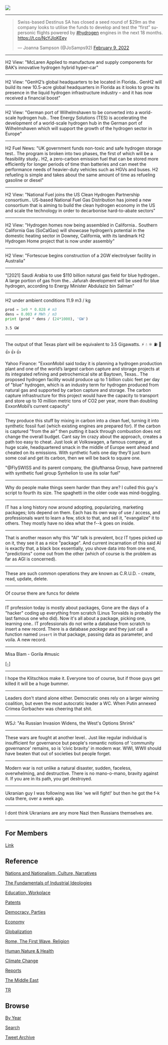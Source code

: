 <img src="https://drive.google.com/uc?export=view&id=1B2wf9R7AMH1d7Vw6e2mucLbIQ5NSjir7"/>

---

<blockquote class="twitter-tweet"><p lang="en" dir="ltr">Swiss-based Destinus SA has closed a seed round of $29m as the company looks to utilise the funds to develop and test the “first” supersonic flights powered by <a href="https://twitter.com/hashtag/hydrogen?src=hash&amp;ref_src=twsrc%5Etfw">#hydrogen</a> engines in the next 18 months. <a href="https://t.co/NcYJloKEey">https://t.co/NcYJloKEey</a></p>&mdash; Joanna Sampson (@JoSamps92) <a href="https://twitter.com/JoSamps92/status/1491444278169681922?ref_src=twsrc%5Etfw">February 9, 2022</a></blockquote> <script async src="https://platform.twitter.com/widgets.js" charset="utf-8"></script>

---

H2 View: "McLaren Applied to manufacture and supply components for
BAK’s innovative hydrogen hybrid hyper-car"

---

H2 View: "GenH2’s global headquarters to be located in Florida.. GenH2
will build its new 10.5-acre global headquarters in Florida as it
looks to grow its presence in the liquid hydrogen infrastructure
industry – and it has now received a financial boost"

---

H2 View: "German port of Wilhelmshaven to be converted into a
world-scale hydrogen hub.. Tree Energy Solutions (TES) is accelerating
the development of a world-scale hydrogen hub in the German port of
Wilhelmshaven which will support the growth of the hydrogen sector in
Europe"

---

H2 Fuel News: "UK government funds non-toxic and safe hydrogen storage
test.. The program is broken into two phases, the first of which will
be a feasibility study.. H2, a zero-carbon emission fuel that can be
stored more efficiently for longer periods of time than batteries and
can meet the performance needs of heavier-duty vehicles such as HGVs
and buses. H2 refueling is simple and takes about the same amount of
time as refueling gasoline or diesel"

---

H2 View: "National Fuel joins the US Clean Hydrogen Partnership
consortium.. US-based National Fuel Gas Distribution has joined a new
consortium that is aiming to build the clean hydrogen economy in the
US and scale the technology in order to decarbonise hard-to-abate
sectors"

---

H2 View: "Hydrogen homes now being assembled in California.. Southern
California Gas (SoCalGas) will showcase hydrogen’s potential in the
domestic heating sector in Downey, California, with its landmark H2
Hydrogen Home project that is now under assembly"

---

H2 View: "Fortescue begins construction of a 2GW electrolyser facility in Australia"

---


"[2021] Saudi Arabia to use $110 billion natural gas field for blue
hydrogen.. A large portion of gas from the.. Jafurah development will
be used for blue hydrogen, according to Energy Minister Abdulaziz bin
Salman"

---

H2 under ambient conditions 11.9 m3 / kg

```python
prod = 1e9 * 0.028 # m3
dens = 0.003 # MWh / m3
print (prod * dens / (24*1000), 'GW')
```

```text
3.5 GW
```

---

The output of that Texas plant will be equivalent to 3.5 Gigawatts.
⚡ 💧 ⚛️ &#9981; 🚙 👍 👍 👍 

Yahoo Finance: "ExxonMobil said today it is planning a hydrogen
production plant and one of the world’s largest carbon capture and
storage projects at its integrated refining and petrochemical site at
Baytown, Texas..  The proposed hydrogen facility would produce up to 1
billion cubic feet per day of "blue" hydrogen, which is an industry
term for hydrogen produced from natural gas and supported by carbon
capture and storage. The carbon capture infrastructure for this
project would have the capacity to transport and store up to 10
million metric tons of CO2 per year, more than doubling ExxonMobil’s
current capacity"

---

They produce this stuff by mixing in carbon into a clean fuel, turning
it into synthetic fossil fuel (which existing engines are prepared
for). If the carbon is captured "from the air" then putting it back
through combustion does not change the overall budget.  Cant say Im
crazy about the approach, creates a path too easy to cheat. Just look
at Volkswagen, a famous company, at huge scale, headquartered smack in
the middle of Europe went ahead and cheated on its emissions. With
synthetic fuels one day they'll just burn some coal and get its
carbon, then we will be back to square one.

"@FlySWISS and its parent company, the @lufthansa Group, have partnered
with synthetic fuel group Synhelion to use its solar fuel"

---

Why do people make things seem harder than they are? I culled this
guy's script to fourth its size. The spaghetti in the older code was
mind-boggling.

---

IT has a long history now around adopting, popularizing, marketing
packages; lots depend on them. Each has its own way of use / access,
and professionals want to learn a few, stick to that, and sell it,
"evangalize" it to others. They mostly have no idea what the f--k
goes on inside.

---

That is another reason why this "AI" talk is prevalent, bcz IT types
picked up on it, they see it as a nice "package". And current
incarnation of this said AI is exactly that, a black box essentially,
you shove data into from one end, "predictions" come out from the
other (which of course is the problem as far as AGI is concerned).

---

These are such common operations they are known as C.R.U.D. - 
create, read, update, delete.

---

Of course there are funcs for delete

---

IT profession today is mostly about packages, Gone are the days of a
"hacker" coding up everything from scratch (Linus Torvalds is probably
the last famous one who did). Now it's all about a package, picking
one, learning one.. IT professionals do not write a database from
scratch to insert a new record. There is a database *package* and they
just call a function named `insert` in that package, passing data as
parameter, and voila. A new record.

---

Misa Blam - Gorila \#music

[[-]](https://youtu.be/jg07YiU4TJU)

---

I hope the Klitschkos make it. Everyone too of course, but if those
guys get killed it will be a huge bummer.

---

Leaders don't stand alone either. Democratic ones rely on a larger
winning coalition, but even the most autocratic leader a WC. When
Putin annexed Crimea Gorbachev was cheering that shit.

---

WSJ: "As Russian Invasion Widens, the West's Options Shrink"

---

These wars are fought at another level.. Just like regular individual
is insufficient for governance but people's romantic notions of
'community governance' remains, so is 'civic bravity' in modern war.
WWI, WWII should have beaten that out of societies but people forget.

---

Modern war is not unlike a natural disaster, sudden, faceless,
overwhelming, and destructive. There is no mano-o-mano, bravity
against it. If you are in its path, you get destroyed.

---

Ukranian guy I was following was like 'we will fight!' but then he got
the f-k outa there, over a week ago.

---

I dont think Ukranians are any more Nazi then Russians themselves are.

---

## For Members

[Link](https://thirdwave-members.herokuapp.com)

## Reference

[Nations and Nationalism, Culture, Narratives](/2013/02/nations-and-nationalism.md)

[The Fundamentals of Industrial Ideologies](/2011/04/fundamentals-of-industrial-ideologies.md)

[Education, Workplace](2017/09/education-workplace.md)

[Patents](/2018/09/patents.md)

[Democracy, Parties](/2016/11/democracy.md)

[Economy](/2018/05/economy.md)

[Globalization](/2018/09/globalization.md)

[Rome, The First Wave, Religion](/2017/12/rome.md)

[Human Nature & Health](/2020/07/human-nature.md)

[Climate Change](/2018/12/climate.md)

[Reports](/2019/05/reports.md)

[The Middle East](/2019/07/middleeast.md)

[TR](../tr)

## Browse

[By Year](years.md)

[Search](search.html)

[Tweet Archive](/tweets/README.md)


